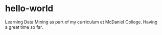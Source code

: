 # hello-world
Learning Data Mining as part of my curriculum at McDaniel College. Having a great time so far.
